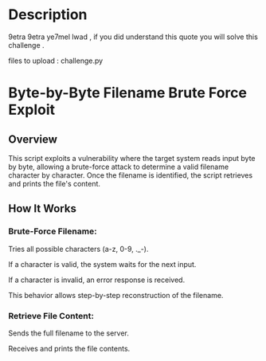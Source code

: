 # Description
9etra 9etra ye7mel lwad , if you did understand this quote you will solve this challenge .

files to upload : challenge.py

# Byte-by-Byte Filename Brute Force Exploit

## Overview

This script exploits a vulnerability where the target system reads input byte by byte, allowing a brute-force attack to determine a valid filename character by character. Once the filename is identified, the script retrieves and prints the file's content.

## How It Works

### Brute-Force Filename:

Tries all possible characters (a-z, 0-9, ._-).

If a character is valid, the system waits for the next input.

If a character is invalid, an error response is received.

This behavior allows step-by-step reconstruction of the filename.

### Retrieve File Content:

Sends the full filename to the server.

Receives and prints the file contents.
